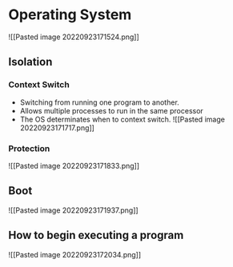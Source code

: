 # Operating System
![[Pasted image 20220923171524.png]]
## Isolation
### Context Switch
* Switching from running one program to another.
* Allows multiple processes to run in the same processor
* The OS determinates when to context switch.
![[Pasted image 20220923171717.png]]
### Protection
![[Pasted image 20220923171833.png]]
## Boot
![[Pasted image 20220923171937.png]]
## How to begin executing a program
![[Pasted image 20220923172034.png]]

